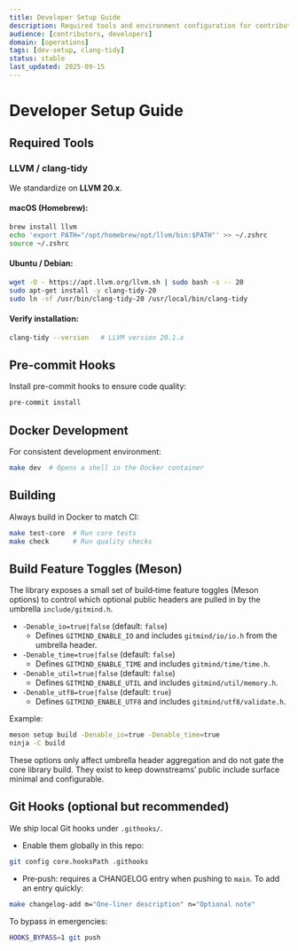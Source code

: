 ```yaml
---
title: Developer Setup Guide
description: Required tools and environment configuration for contributors.
audience: [contributors, developers]
domain: [operations]
tags: [dev-setup, clang-tidy]
status: stable
last_updated: 2025-09-15
---
```


# Developer Setup Guide

## Required Tools

### LLVM / clang-tidy

We standardize on **LLVM 20.x**.

#### macOS (Homebrew):
```bash
brew install llvm
echo 'export PATH="/opt/homebrew/opt/llvm/bin:$PATH"' >> ~/.zshrc
source ~/.zshrc
```

#### Ubuntu / Debian:
```bash
wget -O - https://apt.llvm.org/llvm.sh | sudo bash -s -- 20
sudo apt-get install -y clang-tidy-20
sudo ln -sf /usr/bin/clang-tidy-20 /usr/local/bin/clang-tidy
```

#### Verify installation:
```bash
clang-tidy --version   # LLVM version 20.1.x
```

## Pre-commit Hooks

Install pre-commit hooks to ensure code quality:
```bash
pre-commit install
```

## Docker Development

For consistent development environment:
```bash
make dev  # Opens a shell in the Docker container
```

## Building

Always build in Docker to match CI:
```bash
make test-core  # Run core tests
make check      # Run quality checks
```

## Build Feature Toggles (Meson)

The library exposes a small set of build‑time feature toggles (Meson options) to control which optional public headers are pulled in by the umbrella `include/gitmind.h`.

- `-Denable_io=true|false` (default: `false`)
  - Defines `GITMIND_ENABLE_IO` and includes `gitmind/io/io.h` from the umbrella header.
- `-Denable_time=true|false` (default: `false`)
  - Defines `GITMIND_ENABLE_TIME` and includes `gitmind/time/time.h`.
- `-Denable_util=true|false` (default: `false`)
  - Defines `GITMIND_ENABLE_UTIL` and includes `gitmind/util/memory.h`.
- `-Denable_utf8=true|false` (default: `true`)
  - Defines `GITMIND_ENABLE_UTF8` and includes `gitmind/utf8/validate.h`.

Example:

```bash
meson setup build -Denable_io=true -Denable_time=true
ninja -C build
```

These options only affect umbrella header aggregation and do not gate the core library build. They exist to keep downstreams’ public include surface minimal and configurable.

## Git Hooks (optional but recommended)

We ship local Git hooks under `.githooks/`.

- Enable them globally in this repo:

```bash
git config core.hooksPath .githooks
```

- Pre‑push: requires a CHANGELOG entry when pushing to `main`. To add an entry quickly:

```bash
make changelog-add m="One‑liner description" n="Optional note"
```

To bypass in emergencies:

```bash
HOOKS_BYPASS=1 git push
```

